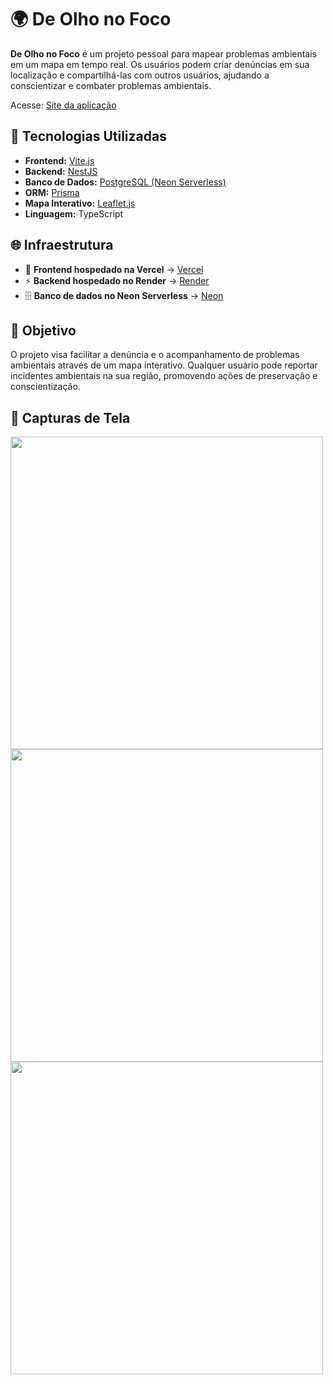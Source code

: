 # 🌍 De Olho no Foco

**De Olho no Foco** é um projeto pessoal para mapear problemas ambientais em um mapa em tempo real. Os usuários podem criar denúncias em sua localização e compartilhá-las com outros usuários, ajudando a conscientizar e combater problemas ambientais.

Acesse: [Site da aplicação](https://de-olho-no-foco.vercel.app)

## 🚀 Tecnologias Utilizadas

- **Frontend:** [Vite.js](https://vitejs.dev/)  
- **Backend:** [NestJS](https://nestjs.com/)  
- **Banco de Dados:** [PostgreSQL (Neon Serverless)](https://neon.tech/)  
- **ORM:** [Prisma](https://www.prisma.io/)  
- **Mapa Interativo:** [Leaflet.js](https://leafletjs.com/)  
- **Linguagem:** TypeScript  

## 🌐 Infraestrutura

- 🚀 **Frontend hospedado na Vercel** → [Vercel](https://vercel.com/)  
- ⚡ **Backend hospedado no Render** → [Render](https://render.com/)  
- 🗄️ **Banco de dados no Neon Serverless** → [Neon](https://neon.tech/)  

## 🎯 Objetivo

O projeto visa facilitar a denúncia e o acompanhamento de problemas ambientais através de um mapa interativo. Qualquer usuário pode reportar incidentes ambientais na sua região, promovendo ações de preservação e conscientização.

## 📸 Capturas de Tela
<img src="https://github.com/user-attachments/assets/b980baf6-9752-4c2f-98f3-89abf0546619" height="500" />
<img src="https://github.com/user-attachments/assets/305f6c65-4a9d-438f-8737-cc78893c9844" height="500" />
<img src="https://github.com/user-attachments/assets/78f21362-28f5-4ff6-902a-a87181dc371a" height="500" />




